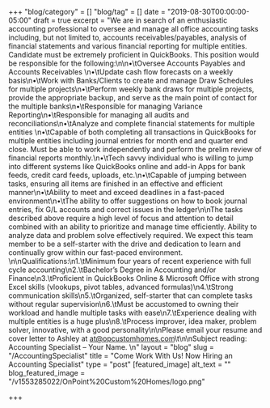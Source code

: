 +++
"blog/category" = []
"blog/tag" = []
date = "2019-08-30T00:00:00-05:00"
draft = true
excerpt = "We are in search of an enthusiastic accounting professional to oversee and manage all office accounting tasks including, but not limited to, accounts receivables/payables, analysis of financial statements and various financial reporting for multiple entities. Candidate must be extremely proficient in QuickBooks. This position would be responsible for the following:\n\n•\tOversee Accounts Payables and Accounts Receivables \n•\tUpdate cash flow forecasts on a weekly basis\n•\tWork with Banks/Clients to create and manage Draw Schedules for multiple projects\n•\tPerform weekly bank draws for multiple projects, provide the appropriate backup, and serve as the main point of contact for the multiple banks\n•\tResponsible for managing Variance Reporting\n•\tResponsible for managing all audits and reconciliations\n•\tAnalyze and complete financial statements for multiple entities \n•\tCapable of both completing all transactions in QuickBooks for multiple entities including journal entries for month end and quarter end close.  Must be able to work independently and perform the prelim review of financial reports monthly.\n•\tTech savvy individual who is willing to jump into different systems like QuickBooks online and add-in Apps for bank feeds, credit card feeds, uploads, etc.\n•\tCapable of jumping between tasks, ensuring all items are finished in an effective and efficient manner\n•\tAbility to meet and exceed deadlines in a fast-paced environment\n•\tThe ability to offer suggestions on how to book journal entries, fix G/L accounts and correct issues in the ledger\n\nThe tasks described above require a high level of focus and attention to detail combined with an ability to prioritize and manage time efficiently. Ability to analyze data and problem solve effectively required. We expect this team member to be a self-starter with the drive and dedication to learn and continually grow within our fast-paced environment. \n\nQualifications:\n1.\tMinimum four years of recent experience with full cycle accounting\n2.\tBachelor’s Degree in Accounting and/or Finance\n3.\tProficient in QuickBooks Online & Microsoft Office with strong Excel skills (vlookups, pivot tables, advanced formulas)\n4.\tStrong communication skills\n5.\tOrganized, self-starter that can complete tasks without regular supervision\n6.\tMust be accustomed to owning their workload and handle multiple tasks with ease\n7.\tExperience dealing with multiple entities is a huge plus\n8.\tProcess improver, idea maker, problem solver, innovative, with a good personality\n\nPlease email your resume and cover letter to Ashley at at@opcustomhomes.com\t\n\nSubject reading: Accounting Specialist – Your Name. \n"
layout = "blog"
slug = "/AccountingSpecialist"
title = "Come Work With Us! Now Hiring an Accounting Specialist"
type = "post"
[featured_image]
alt_text = ""
blog_featured_image = "/v1553285022/OnPoint%20Custom%20Homes/logo.png"

+++
